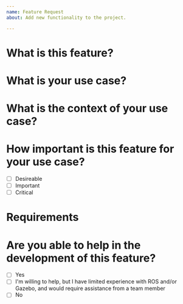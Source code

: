 ```yaml
---
name: Feature Request
about: Add new functionality to the project.

---
```


# What is this feature?

<!--
    What is exactly the feature you are requesting. Please be as specific as
    possible.

    For example:
    Allow simulation of multiple robots;

    Considering a scenario of an emergency in which the UAVs are employed in
    order to allow better visualization and monitoring of an extensive area,
    it would be interesting to have a simulation in which multiple UAVs 
    cooperate in order to cover all of the designed problem.

    Furthermore, this feature would allow simulation of motion planning 
    techniques considering the detailed dynamical models of the UAVs contained
    in the ProVANT simulator software.
-->

# What is your use case?

<!--
    Describe the use case in which you need this new feature.
    
    For example:
    Run a simulation of a novel motion planning algorithm based on a probability
    map that coordinates multiple UAVs.
-->

# What is the context of your use case?

<!--
    Please provide a little background about the use case described in the 
    previous section.

    For example:
    This feature will be used in an publication submitted to a conference
    or journal paper.

    or

    This feature will be used in a section fo my dissertation or thesis.
-->

# How important is this feature for your use case?

<!--
    Please classify the importance of the requested feature under the following
    list.
-->

- [ ] Desireable
- [ ] Important
- [ ] Critical

# Requirements

<!--
    List the requirements of the feature you are requesting, that are needed
    in order to allow the realization of your use case.

    For example:

    - Allow the simulation of multiple UAVs;
    - Allow the specification of the UAV model, and quantity of models
    spawned in the simulator;
    - Allow monitoring and logging of the distinct UAVs states separately;
    - Allow the recording of the simulation with multiple UAVs;
-->

# Are you able to help in the development of this feature?

<!--
    Please keep in mind that the available manpower to the ProVANT simulator
    project is limited and complex features for external members may not be
    a priority of the project members and students.
-->

- [ ] Yes
- [ ] I'm willing to help, but I have limited experience with ROS and/or Gazebo,
 and would require assistance from a team member
- [ ] No
